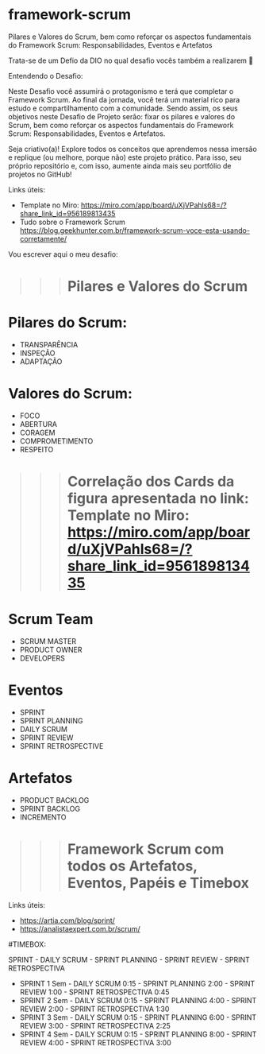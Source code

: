 # framework-scrum
Pilares e Valores do Scrum, bem como reforçar os aspectos fundamentais do Framework Scrum: Responsabilidades, Eventos e Artefatos

Trata-se de um Defio da DIO no qual desafio vocês também a realizarem 🚀

Entendendo o Desafio:

Neste Desafio você assumirá o protagonismo e terá que completar o Framework Scrum. Ao final da jornada, você terá um material rico para estudo e compartilhamento com a comunidade. Sendo assim, os seus objetivos neste Desafio de Projeto serão: fixar os pilares e valores do Scrum, bem como reforçar os aspectos fundamentais do Framework Scrum: Responsabilidades, Eventos e Artefatos. 

Seja criativo(a)! Explore todos os conceitos que aprendemos nessa imersão e replique (ou melhore, porque não) este projeto prático. Para isso, seu próprio repositório e, com isso, aumente ainda mais seu portfólio de projetos no GitHub!

Links úteis:
- Template no Miro: https://miro.com/app/board/uXjVPahls68=/?share_link_id=956189813435 
- Tudo sobre o Framework Scrum https://blog.geekhunter.com.br/framework-scrum-voce-esta-usando-corretamente/

Vou escrever aqui o meu desafio:

>>> # Pilares e Valores do Scrum
# Pilares do Scrum:
- TRANSPARÊNCIA
- INSPEÇÃO
- ADAPTAÇÃO
# Valores do Scrum:
- FOCO
- ABERTURA
- CORAGEM 
- COMPROMETIMENTO
- RESPEITO

>>> # Correlação dos Cards da figura apresentada no link: Template no Miro: https://miro.com/app/board/uXjVPahls68=/?share_link_id=956189813435 
# Scrum Team
- SCRUM MASTER
- PRODUCT OWNER
- DEVELOPERS
# Eventos 
- SPRINT
- SPRINT PLANNING
- DAILY SCRUM
- SPRINT REVIEW
- SPRINT RETROSPECTIVE
# Artefatos
- PRODUCT BACKLOG
- SPRINT BACKLOG
- INCREMENTO

>>> # Framework Scrum com todos os Artefatos, Eventos, Papéis e Timebox
Links úteis:
- https://artia.com/blog/sprint/
- https://analistaexpert.com.br/scrum/


#TIMEBOX:

SPRINT - DAILY SCRUM - SPRINT PLANNING - SPRINT REVIEW - SPRINT RETROSPECTIVA

- SPRINT 1 Sem  - DAILY SCRUM 0:15 - SPRINT PLANNING 2:00 - SPRINT REVIEW 1:00 - SPRINT RETROSPECTIVA 0:45 
- SPRINT 2 Sem  - DAILY SCRUM 0:15 - SPRINT PLANNING 4:00 - SPRINT REVIEW 2:00 - SPRINT RETROSPECTIVA 1:30 
- SPRINT 3 Sem  - DAILY SCRUM 0:15 - SPRINT PLANNING 6:00 - SPRINT REVIEW 3:00 - SPRINT RETROSPECTIVA 2:25 
- SPRINT 4 Sem  - DAILY SCRUM 0:15 - SPRINT PLANNING 8:00 - SPRINT REVIEW 4:00 - SPRINT RETROSPECTIVA 3:00 
